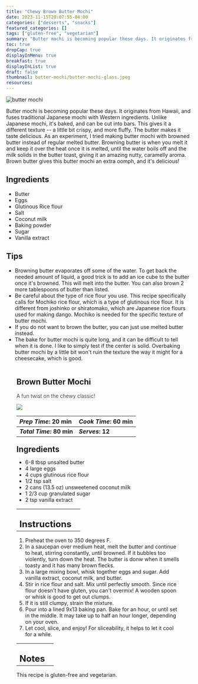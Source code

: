 ```yaml
---
title: "Chewy Brown Butter Mochi"
date: 2023-11-15T20:07:55-04:00
categories: ["desserts", "snacks"]
featured_categories: []
tags: ["gluten-free", "vegetarian"]
summary: "Butter mochi is becoming popular these days. It originates from Hawaii, and fuses traditional Japanese mochi with Western ingredients. Unlike Japanese mochi, it's baked, and can be cut into bars. This gives it a different texture -- a little bit crispy, and more fluffy."
toc: true
dropCap: true
displayInMenu: true
breakfast: true
displayInList: true
draft: false
thumbnail: butter-mochi/butter-mochi-glass.jpeg
resources:
---
```


![butter mochi](../../butter-mochi/butter-mochi-glass.jpeg)

Butter mochi is becoming popular these days. It originates from Hawaii, and fuses traditional Japanese mochi with Western ingredients. Unlike Japanese mochi, it's baked, and can be cut into bars. This gives it a different texture -- a little bit crispy, and more fluffy. The butter makes it taste delicious. As an experiment, I tried making butter mochi with browned butter instead of regular melted butter. Browning butter is when you melt it and keep it over the heat once it is melted, until the water boils off and the milk solids in the butter toast, giving it an amazing nutty, caramelly aroma. Brown butter gives this butter mochi an extra oomph, and it's delicious!

## Ingredients

- Butter
- Eggs
- Glutinous Rice flour
- Salt
- Coconut milk
- Baking powder
- Sugar
- Vanilla extract

## Tips

- Browning butter evaporates off some of the water. To get back the needed amount of liquid, a good trick is to add an ice cube to the butter once it's browned. This will melt into the butter. You can also brown 2 more tablespoons of butter than listed.
- Be careful about the type of rice flour you use. This recipe specifically calls for Mochiko rice flour, which is a type of glutinous rice flour. It is different from joshinko or shiratomako, which are Japanese rice flours used for making dango. Mochiko is needed for the specific texture of butter mochi.
- If you do not want to brown the butter, you can just use melted butter instead.
- The bake for butter mochi is quite long, and it can be difficult to tell when it is done. I like to simply test if the center is solid. Overbaking butter mochi by a little bit won't ruin the texture the way it might for a cheesecake, which is good. 

<div class = "bg-pink-100 dark:bg-gray-700"  id = "recipe"> 
<div class = "bg-pink-100 dark:bg-gray-700"  style = "padding-left:2em; margin-top:0; margin-bottom:0;">

<div style="display:grid; align-items:start; justify-content:space-between; padding-right:2em" class="grid-cols-2 gap-2 md:gap-4 lg:gap-8 xl:gap-12"><div class = "mb-8"><h2>Brown Butter Mochi</h2><p style = "font-weight: 300;">A fun twist on the chewy classic!</p></div> <img src="../../butter-mochi/butter-mochi-aerial.jpeg" class="w-full h-auto mx-auto"> </div>

| _Prep Time_: 20 min  | _Cook Time_: 60 min  |
| :--- | :--- |
| **_Total Time_: 80 min** | **_Serves_: 12**  |

</div>
<div style="padding-left:2em; padding-right:2em; border-width:3px; margin-top:0;" class="bg-white dark:bg-gray-900 border-pink-100 dark:border-gray-700 dark:!text-white">
 <div><h2 style = "margin-top:1em; margin-bottom:0;" >Ingredients</h2></div>
 
- 6-8 tbsp unsalted butter
- 4 large eggs
- 4 cups glutinous rice flour
- 1/2 tsp salt
- 2 cans (13.5 oz) unsweetened coconut milk
- 1 2/3 cup granulated sugar
- 2 tsp vanilla extract

|   |    |
| :--- | :--- |
| <div><h2 style = "margin-top:1em; margin-bottom:0;" >Instructions</h2></div>|   |

1. Preheat the oven to 350 degrees F.
2. In a saucepan over medium heat, melt the butter and continue to heat, stirring constantly, until browned. If it bubbles too violently, turn down the heat. The butter is donw when it smells toasty and it has many brown flecks.
3. In a large mixing bowl, whisk together eggs and sugar. Add vanilla extract, coconut milk, and butter.
4. Stir in rice flour and salt. Mix until perfectly smooth. Since rice flour doesn't have gluten, you can't overmix! A wooden spoon or whisk is good to get out clumps.
5. If it is still clumpy, strain the mixture.
6. Pour into a lined 9x13 baking pan. Bake for an hour, or until set in the middle. It may take up to half an hour longer, depending on your oven.
7. Let cool, slice, and enjoy! For sliceability, it helps to let it cool for a while.

|   |    |
| :--- | :--- |
| <div><h2 style = "margin-top:1em; margin-bottom:0;" >Notes</h2></div>|   |

This recipe is gluten-free and vegetarian. 

</div>
</div>